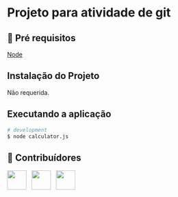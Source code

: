 # Projeto para atividade de git
 
## 🔐 Pré requisitos

<a href="https://nodejs.dev/">Node</a> &nbsp;

## Instalação do Projeto

Não requerida.

## Executando a aplicação

```bash
# development
$ node calculator.js
```
  
## 🤝 Contribuídores

<a href="https://github.com/wagnerloch"><img src="https://github.com/wagnerloch.png" width="45" height="45"></a> &nbsp;
<a href="https://github.com/Jquinzen"><img src="https://github.com/Jquinzen.png" width="45" height="45"></a> &nbsp;
<a href="https://github.com/GabriePiske"><img src="https://github.com/GabriePiske.png" width="45" height="45"></a> &nbsp;


